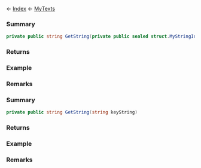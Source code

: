 ← [Index](Api-Index) ← [MyTexts](VRage.MyTexts)

### Summary

```csharp
private public string GetString(private public sealed struct.MyStringId id)
```

### Returns

### Example

### Remarks

### Summary

```csharp
private public string GetString(string keyString)
```

### Returns

### Example

### Remarks

